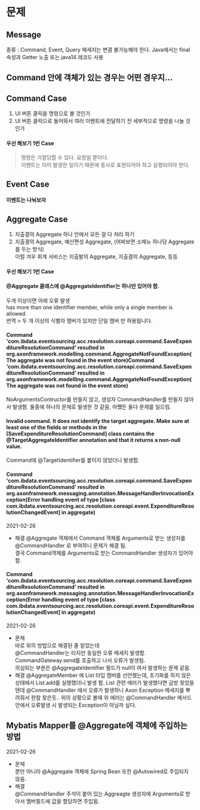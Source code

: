 # 문제

## Message
종류 : Command, Event, Query
메세지는 변결 불가능해야 한다.
Java에서는 final 속성과 Getter 노출 또는 java14 레코드 사용


## Command 안에 객체가 있는 경우는 어떤 경우지...




## Command Case
1. UI 버튼 클릭을 명령으로 볼 것인가
2. UI 버튼 클릭으로 들어와서 여러 이벤트에 전달하기 전 세부적으로 명령을 나눌 것 인가

#### 우선 해보기 1번 Case

> 명령은 거절당할 수 있다. 요청일 뿐이다.  
> 이벤트는 이미 발생한 일이기 때문에 동사로 표현되어야 하고 실행되어야 한다.


## Event Case
#### 이벤트는 나눠보자




## Aggregate Case
1. 지출결의 Aggregate 하나 안에서 모든 걸 다 처리 하기
2. 지출결의 Aggregate, 예산편성 Aggregate, (어찌보면 소메뉴 하나당 Aggregate를 두는 방식)  
이럴 겨우 회계 서비스는 지출발의 Aggregate, 지출결의 Aggregate, 등등
   
#### 우선 해보기 1번 Case



#### @Aggregate 클래스에 @AggregateIdentifier는 하나만 있어야 함.
두개 이상이면 아래 오류 발생  
has more than one identifier member, while only a single member is allowed.  
번역 > 두 개 이상의 식별자 멤버가 있지만 단일 멤버 만 허용됩니다.



#### Command 'com.ibdata.eventsourcing.acc.resolution.coreapi.command.SaveExpenditureResolutionCommand' resulted in org.axonframework.modelling.command.AggregateNotFoundException(The aggregate was not found in the event store)Command 'com.ibdata.eventsourcing.acc.resolution.coreapi.command.SaveExpenditureResolutionCommand' resulted in org.axonframework.modelling.command.AggregateNotFoundException(The aggregate was not found in the event store)
NoArgumentsContructor를 만들지 않고, 생성자 CommandHandler를 만들지 않아서 발생함.
둘중에 하나의 문제로 발생한 것 같음. 어쨌든 둘다 문제를 일으킴.

#### Invalid command. It does not identify the target aggregate. Make sure at least one of the fields or methods in the [SaveExpenditureResolutionCommand] class contains the @TargetAggregateIdentifier annotation and that it returns a non-null value.
Command에 @TargetIdentifier를 붙이지 않았더니 발생함.


#### Command 'com.ibdata.eventsourcing.acc.resolution.coreapi.command.SaveExpenditureResolutionCommand' resulted in org.axonframework.messaging.annotation.MessageHandlerInvocationException(Error handling event of type [class com.ibdata.eventsourcing.acc.resolution.coreapi.event.ExpenditureResolutionChangedEvent] in aggregate)
2021-02-26
- 해결
@Aggregate 객체에서 Command 객체를 Arguments로 받는 생성자를 @CommandHandler 로 부여하니 문제가 해결 됨.  
결국 Command객체를 Arguments로 받는 CommandHandler 생성자가 있어야 함.  


#### Command 'com.ibdata.eventsourcing.acc.resolution.coreapi.command.SaveExpenditureResolutionCommand' resulted in org.axonframework.messaging.annotation.MessageHandlerInvocationException(Error handling event of type [class com.ibdata.eventsourcing.acc.resolution.coreapi.event.ExpenditureResolutionChangedEvent] in aggregate)
2021-02-26  
- 문제  
바로 위의 방법으로 해결된 줄 알았는데  
@CommandHandler는 타지만 동일한 오류 메세지 발생함.  
CommandGateway.send를 호출하고 나서 오류가 발생됨.  
의심되는 부분은 @AggregateIdentifier 필드가 null이 여서 발생하는 문제 같음.
- 해결
@AggregateMember 에 List 타입 멤버를 선언했는데, 초기화를 하지 않은상태에서 List.add를 실행했더니 발생 함.
List 관련 에러가 발생했다면 금방 찾았을텐데 @CommandHandler 에서 오류가 발생하니 Axon Exception 메세지를 뿌려줘서
한참 찾은듯..
위의 상황으로 볼때 위 에러는 @CommandHandler 메서드 안에서 오류발생 시 발생되는 Exception이 아닐까 싶다.
  
## Mybatis Mapper를 @Aggregate에 객체에 주입하는 방법
2021-02-26
- 문제  
뿐만 아니라 @Aggregate 객체에 Spring Bean 또한 @Autowired로 주입되지 않음.
- 해결  
@CommandHandler 주석이 붙어 있는 Aggreagte 생성자에 Arguments로 받아서 멤버필드에 값을 할당하면 주입됨.
  
